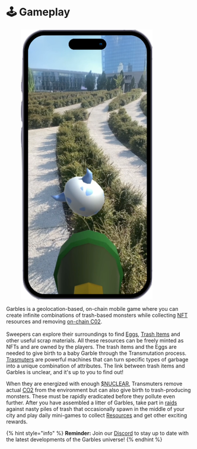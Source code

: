 # 🕹 Gameplay

<figure><img src="../../.gitbook/assets/Phone mockup.png" alt=""><figcaption></figcaption></figure>

Garbles is a geolocation-based, on-chain mobile game where you can create infinite combinations of trash-based monsters while collecting [NFT](../resources/nft/) resources and removing [on-chain C02](../resources/c02-tokens.md).\
\
Sweepers can explore their surroundings to find [Eggs](../resources/nft/eggs.md), [Trash Items](../resources/nft/trash-items.md) and other useful scrap materials. All these resources can be freely minted as NFTs and are owned by the players. The trash items and the Eggs are needed to give birth to a baby Garble through the Transmutation process. [Trasmuters](../resources/nft/transmuters.md) are powerful machines that can turn specific types of garbage into a unique combination of attributes. The link between trash items and Garbles is unclear, and it's up to you to find out!&#x20;

When they are energized with enough [$NUCLEAR](../resources/#nuclear), Transmuters remove actual [CO2](../resources/c02-tokens.md) from the environment but can also give birth to trash-producing monsters. These must be rapidly eradicated before they pollute even further. After you have assembled a litter of Garbles, take part in [raids](raid.md) against nasty piles of trash that occasionally spawn in the middle of your city and play daily mini-games to collect [Resources](../resources/) and get other exciting rewards.&#x20;

{% hint style="info" %}
**Reminder:** Join our [Discord](https://discord.gg/yKvddrZ25u) to stay up to date with the latest developments of the Garbles universe!
{% endhint %}
